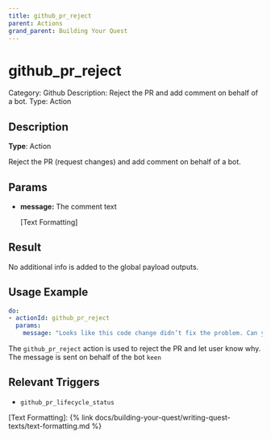```yaml
---
title: github_pr_reject
parent: Actions
grand_parent: Building Your Quest
---
```


# github_pr_reject

Category: Github
Description: Reject the PR and add comment on behalf of a bot.
Type: Action

## Description

**Type**: Action

Reject the PR (request changes) and add comment on behalf of a bot.

## Params

- **message:** The comment text
    
    [Text Formatting]
    

## Result

No additional info is added to the global payload outputs.

## Usage Example

```yaml
do:
- actionId: github_pr_reject
  params:
    message: "Looks like this code change didn’t fix the problem. Can you take a second look?"
```

The `github_pr_reject` action is used to reject the PR and let user know why. The message is sent on behalf of the bot `keen`

## Relevant Triggers

- `github_pr_lifecycle_status`

[Text Formatting]: {% link docs/building-your-quest/writing-quest-texts/text-formatting.md %}
